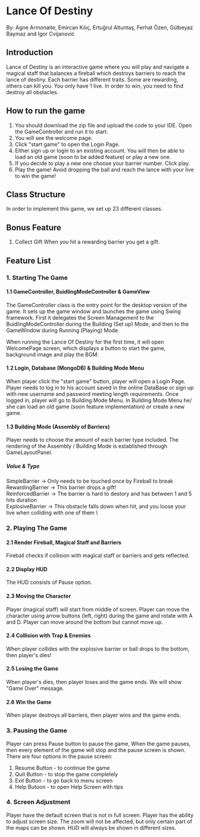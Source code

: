 # Lance Of Destiny

By: Agne Armonaite, Emircan Kılıç, Ertuğrul Altuntaş, Ferhat Özen, Gülbeyaz Baymaz and Igor Cvijanović


## Introduction
Lance of Destiny is an interactive game where you will play and navigate a magical staff that balances a fireball which destroys barriers to reach the lance of destiny.
Each barrier has different traits. Some are rewarding, others can kill you. You only have 1 live.
In order to win, you need to find destroy all obstacles.


## How to run the game
1. You should download the zip file and upload the code to your IDE. Open the GameController and run it to start.
2. You will see the welcome page.
3. Click "start game" to open the Login Page.
4. Either sign up or login to an existing account. You will then be able to load an old game (soon to be added feature) or play a new one.
5. If you decide to play a new one choose your barrier number. Click play.
6. Play the game! Avoid dropping the ball and reach the lance with your live to win the game!

## Class Structure
In order to implement this game, we set up 23 different classes.


## Bonus Feature
1. Collect Gift
   When you hit a rewarding barrier you get a gift.

## Feature List
### 1. Starting The Game
#### 1.1 GameController, BuidlingModeController & GameView
The GameController class is the entry point for the desktop version of the game.
It sets up the game window and launches the game using Swing framework.
First it delegates the Screen Management to the BuidlingModeController during the Building (Set up) Mode, and then to the GameWindow during Running (Playing) Mode.

When running the Lance Of Destiny for the first time, it will open WelcomePage screen, which displays a button to start the game, background image and play the BGM.

#### 1.2 Login, Database (MongoDB) & Building Mode Menu
When player click the "start game" button, player will open a Login Page.
Player needs to log in to his account saved in the online DataBase or sign up with new username and password meeting length requirements.
Once logged in, player will go to Building Mode Menu. In Building Mode Menu he/ she can load an old game (soon feature implementation) or create a new game.

#### 1.3 Building Mode (Assembly of Barriers)
Player needs to choose the amount of each barrier type included. The rendering of the Assembly / Building Mode is established through GameLayoutPanel.

##### Value & Type
 SimpleBarrier -> Only needs to be touched once by Fireball to break \
 RewardingBarrier -> This barrier drops a gift!\
 ReinforcedBarrier -> The barrier is hard to destory and has between 1 and 5 hits duration \
 ExplosiveBarrier -> This obstacle falls down when hit, and you loose your live when colliding with one of them \
 

### 2. Playing The Game
#### 2.1 Render Fireball, Magical Staff and Barriers
Fireball checks if collision with magical staff or barriers and gets reflected.


#### 2.2 Display HUD
The HUD consists of Pause option.

#### 2.3 Moving the Character
Player (magical staff) will start from middle of screen.
Player can move the character using arrow buttons (left, right) during the game and rotate with A and D.
Player can move around the bottom but cannot move up.

#### 2.4 Collision with Trap & Enemies
When player collides with the explosive barrier or ball drops to the bottom, then player's dies!

#### 2.5 Losing the Game
When player's dies, then player loses and the game ends.
We will show "Game Over" message.


#### 2.6 Win the Game
When player destroys all barriers, then player wins and the game ends.


### 3. Pausing the Game
Player can press Pause button to pause the game,
When the game pauses, then every element of the game will stop and the pause screen is shown.
There are four options in the pause screen:
1. Resume Button - to continue the game
2. Quit Button - to stop the game completely
3. Exit Button - to go back to menu screen
4. Help Butoon - to open Help Screen with tips

### 4. Screen Adjustment
Player have the default screen that is not in full screen.
Player has the ability to adjust screen size. The zoom will not be affected, but only certain part of the maps can be shown.
HUD will always be shown in different sizes.


